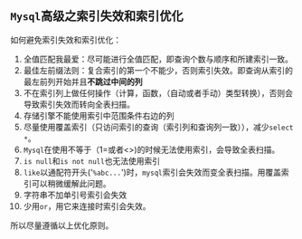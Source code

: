 ## `Mysql`高级之索引失效和索引优化 ##

如何避免索引失效和索引优化：

1. 全值匹配我最爱：尽可能进行全值匹配，即查询个数与顺序和所建索引一致。
2. 最佳左前缀法则：复合索引的第一个不能少，否则索引失效。即查询从索引的最左前列开始并且**不跳过中间的列**
3. 不在索引列上做任何操作（计算，函数，（自动或者手动）类型转换），否则会导致索引失效而转向全表扫描。
4. 存储引擎不能使用索引中范围条件右边的列
5. 尽量使用覆盖索引（只访问索引的查询（索引列和查询列一致）），减少`select *`。
6. `Mysql`在使用不等于（1=或者<>)的时候无法使用索引，会导致全表扫描。
7. `is null`和`is not null`也无法使用索引
8. `like`以通配符开头('`%abc...`')时，`mysql`索引会失效而变全表扫描。用覆盖索引可以稍微缓解此问题。
9. 字符串不加单引号索引会失效
10. 少用`or`，用它来连接时索引会失效。

所以尽量遵循以上优化原则。



